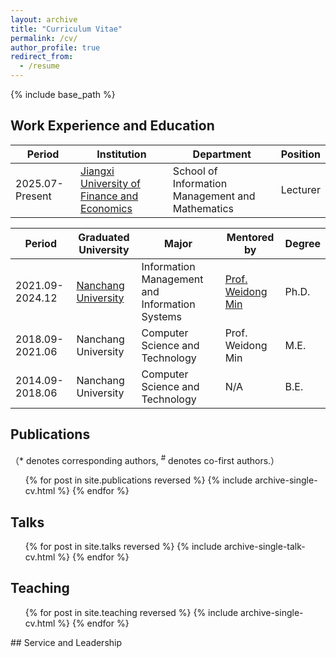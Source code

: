 ```yaml
---
layout: archive
title: "Curriculum Vitae"
permalink: /cv/
author_profile: true
redirect_from:
  - /resume
---
```


{% include base_path %}

Work Experience and Education
------

<div class="table-wrapper-about-work-experience">
  <table>
    <thead>
      <tr>
        <th>Period</th>
        <th>Institution</th>
        <th>Department</th>
        <th>Position</th>
      </tr>
    </thead>
    <tbody>
      <tr>
        <td>2025.07-Present</td>
        <td><a href="https://www.jxufe.edu.cn" target="_blank" rel="noopener">Jiangxi University of Finance and Economics</a></td>
        <td>School of Information Management and Mathematics</td>
        <td>Lecturer</td>
      </tr>
    </tbody>
  </table>
</div>
<div class="table-wrapper-cv-education">
  <table>
    <thead>
      <tr>
        <th>Period</th>
        <th>Graduated University</th>
        <th>Major</th>
        <th>Mentored by</th>
        <th>Degree</th>
      </tr>
    </thead>
    <tbody>
      <tr>
        <td>2021.09-2024.12</td>
        <td><a href="https://www.ncu.edu.cn" target="_blank" rel="noopener">Nanchang University</a></td>
        <td>Information Management and Information Systems</td>
        <td><a href="https://smcs.ncu.edu.cn/szdw/jsml/2e0cf032bb4c475c8f0767ecd4800043.htm" target="_blank" rel="noopener">Prof. Weidong Min</a></td>
        <td>Ph.D.</td>
      </tr>
      <tr>
        <td>2018.09-2021.06</td>
        <td>Nanchang University</td>
        <td>Computer Science and Technology</td>
        <td>Prof. Weidong Min</td>
        <td>M.E.</td>
      </tr>
      <tr>
        <td>2014.09-2018.06</td>
        <td>Nanchang University</td>
        <td>Computer Science and Technology</td>
        <td>N/A</td>
        <td>B.E.</td>
      </tr>
    </tbody>
  </table>
</div>

Publications
------

（* denotes corresponding authors, <sup>#</sup> denotes co-first authors.）

  <ul>{% for post in site.publications reversed %}
    {% include archive-single-cv.html %}
  {% endfor %}</ul>

Talks
------
  <ul>{% for post in site.talks reversed %}
    {% include archive-single-talk-cv.html  %}
  {% endfor %}</ul>

Teaching
------
  <ul>{% for post in site.teaching reversed %}
    {% include archive-single-cv.html %}
  {% endfor %}</ul>
## Service and Leadership
